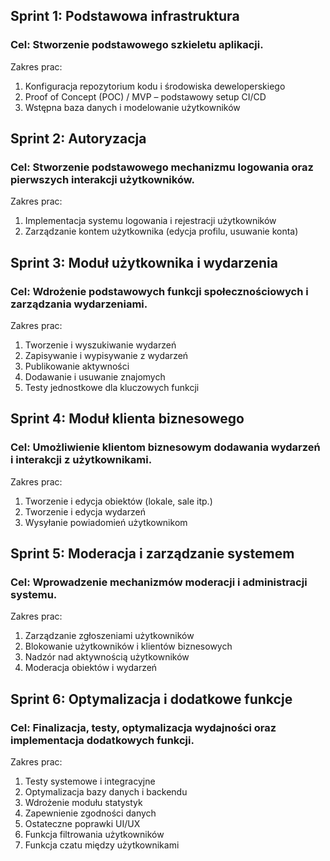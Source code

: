 ## Sprint 1: Podstawowa infrastruktura
### Cel: Stworzenie podstawowego szkieletu aplikacji.  

Zakres prac:  
1. Konfiguracja repozytorium kodu i środowiska deweloperskiego  
2. Proof of Concept (POC) / MVP – podstawowy setup CI/CD  
3. Wstępna baza danych i modelowanie użytkowników

## Sprint 2: Autoryzacja  
### Cel: Stworzenie podstawowego mechanizmu logowania oraz pierwszych interakcji użytkowników.  

Zakres prac:  
1. Implementacja systemu logowania i rejestracji użytkowników  
2. Zarządzanie kontem użytkownika (edycja profilu, usuwanie konta)  

## Sprint 3: Moduł użytkownika i wydarzenia  
### Cel: Wdrożenie podstawowych funkcji społecznościowych i zarządzania wydarzeniami.  

Zakres prac:  
1. Tworzenie i wyszukiwanie wydarzeń  
2. Zapisywanie i wypisywanie z wydarzeń  
3. Publikowanie aktywności  
4. Dodawanie i usuwanie znajomych  
5. Testy jednostkowe dla kluczowych funkcji  

## Sprint 4: Moduł klienta biznesowego  
### Cel: Umożliwienie klientom biznesowym dodawania wydarzeń i interakcji z użytkownikami.  

Zakres prac:  
1. Tworzenie i edycja obiektów (lokale, sale itp.)  
2. Tworzenie i edycja wydarzeń   
3. Wysyłanie powiadomień użytkownikom

## Sprint 5: Moderacja i zarządzanie systemem  
### Cel: Wprowadzenie mechanizmów moderacji i administracji systemu.  

Zakres prac:  
1. Zarządzanie zgłoszeniami użytkowników  
2. Blokowanie użytkowników i klientów biznesowych  
3. Nadzór nad aktywnością użytkowników  
4. Moderacja obiektów i wydarzeń  

## Sprint 6: Optymalizacja i dodatkowe funkcje  
### Cel: Finalizacja, testy, optymalizacja wydajności oraz implementacja dodatkowych funkcji.  

Zakres prac:  
1. Testy systemowe i integracyjne  
2. Optymalizacja bazy danych i backendu  
3. Wdrożenie modułu statystyk  
4. Zapewnienie zgodności danych  
5. Ostateczne poprawki UI/UX
6. Funkcja filtrowania użytkowników
7. Funkcja czatu między użytkownikami  
